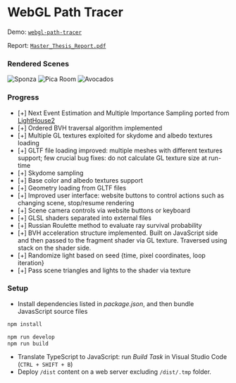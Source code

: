 # WebGL Path Tracer

Demo: [`webgl-path-tracer`](https://driule.github.io/webgl-path-tracer/dist/)

Report: [`Master_Thesis_Report.pdf`](https://github.com/driule/webgl-path-tracer/blob/master/Master_Thesis_Report.pdf)

### Rendered Scenes

![Sponza](https://driule.github.io/webgl-path-tracer/dist/assets/images/scenes/gl-sponza.png)
![Pica Room](https://driule.github.io/webgl-path-tracer/dist/assets/images/scenes/gl-pica-room.png)
![Avocados](https://driule.github.io/webgl-path-tracer/dist/assets/images/scenes/gl-avocados.png)

### Progress
- [+] Next Event Estimation and Multiple Importance Sampling ported from [LightHouse2](https://github.com/jbikker/lighthouse2)
- [+] Ordered BVH traversal algorithm implemented
- [+] Multiple GL textures exploited for skydome and albedo textures loading
- [+] GLTF file loading improved: multiple meshes with different textures support; few crucial bug fixes: do not calculate GL texture size at run-time
- [+] Skydome sampling
- [+] Base color and albedo textures support
- [+] Geometry loading from GLTF files
- [+] Improved user interface: website buttons to control actions such as changing scene, stop/resume rendering
- [+] Scene camera controls via website buttons or keyboard
- [+] GLSL shaders separated into external files
- [+] Russian Roulette method to evaluate ray survival probability
- [+] BVH acceleration structure implemented. Built on JavaScript side and then passed to the fragment shader via GL texture. Traversed using stack on the shader side.
- [+] Randomize light based on seed {time, pixel coordinates, loop iteration}
- [+] Pass scene triangles and lights to the shader via texture

### Setup

- Install dependencies listed in *package.json*, and then bundle JavasScript source files
```bash
npm install

npm run develop
npm run build
```

- Translate TypeScript to JavaScript: run *Build Task* in Visual Studio Code (`CTRL + SHIFT + B`)
- Deploy `/dist` content on a web server excluding `/dist/.tmp` folder.
